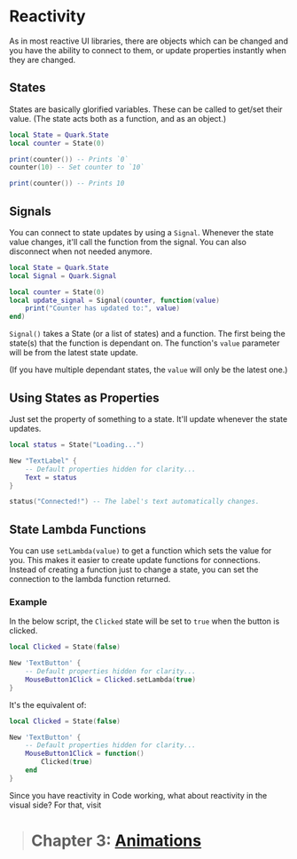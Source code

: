 # Reactivity

As in most reactive UI libraries, there are objects which can be changed and you have the ability to connect to them, or update properties instantly when they are changed.

## States

States are basically glorified variables. These can be called to get/set their value. (The state acts both as a function, and as an object.)

```lua
local State = Quark.State
local counter = State(0)

print(counter()) -- Prints `0`
counter(10) -- Set counter to `10`

print(counter()) -- Prints 10
```

## Signals

You can connect to state updates by using a `Signal`.
Whenever the state value changes, it'll call the function from the signal. You can also disconnect when not needed anymore.

```lua
local State = Quark.State
local Signal = Quark.Signal

local counter = State(0)
local update_signal = Signal(counter, function(value)
    print("Counter has updated to:", value)
end)
```

`Signal()` takes a State (or a list of states) and a function.
The first being the state(s) that the function is dependant on. The function's `value` parameter will be from the latest state update.

(If you have multiple dependant states, the `value` will only be the latest one.)

## Using States as Properties

Just set the property of something to a state. It'll update whenever the state updates.

```lua
local status = State("Loading...")

New "TextLabel" {
    -- Default properties hidden for clarity...
    Text = status
}

status("Connected!") -- The label's text automatically changes.
```

## State Lambda Functions

You can use `setLambda(value)` to get a function which sets the value for you. This makes it easier to create update functions for connections. Instead of creating a function just to change a state, you can set the connection to the lambda function returned.

### Example

In the below script, the `Clicked` state will be set to `true` when the button is clicked.

```lua
local Clicked = State(false)

New 'TextButton' {
    -- Default properties hidden for clarity...
    MouseButton1Click = Clicked.setLambda(true)
}
```

It's the equivalent of:

```lua
local Clicked = State(false)

New 'TextButton' {
    -- Default properties hidden for clarity...
    MouseButton1Click = function()
        Clicked(true)
    end
}
```

Since you have reactivity in Code working, what about reactivity in the visual side? For that, visit

> # Chapter 3: [Animations](3.Animations.md)
